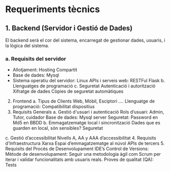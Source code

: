 # Requeriments tècnics

## 1. Backend (Servidor i Gestió de Dades)
El backend serà el cor del sistema, encarregat de gestionar dades, usuaris, i la lògica del sistema.

### a. Requisits del servidor
- Allotjament: Hosting Compartit
- Base de dades: Mysql 
- Sistema operatiu del servidor: Linux 
APIs i serveis web: RESTFul  Flask
b. Llenguatges de programació
c. Seguretat
Autenticació i autorització
Xifratge de dades
Còpies de seguretat automàtiques
2. Frontend
a. Tipus de Clients
Web, Mòbil, Esciptori ….
Llenguatge de programació:
Compatibilitat dispositius
3. Requisits Generals
a. Gestió d'usuari i autenticació
Rols d’usuari: Admin, Tutor, cuidador
Base de dades: Mysql server
Seguretat: Password en Md5 en BBDD
b. Emmagatzematge local i sincronització
Dades que es guarden en local, són sensibles?
Seguretat

c. Gestió d’accessibilitat
Nivells A, AA y AAA d’accessibilitat
4. Requisits d'Infraestructura
Xarxa
Espai d’emmagatzematge al núvol
APIs de tercers
5. Requisits del Procés de Desenvolupament
IDE’s
Control de Versions:
Mètode de desenvolupament: Seguir una metodologia àgil com Scrum per iterar i validar funcionalitats amb usuaris reals.
Proves de qualitat (QA): Tests
